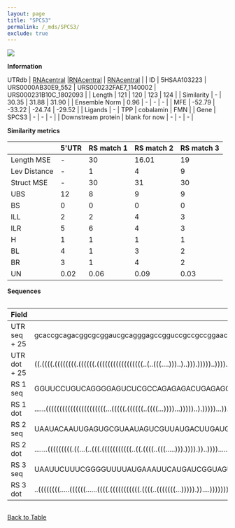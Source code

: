 ```yaml
---
layout: page
title: "SPCS3"
permalink: /_mds/SPCS3/
exclude: true
---
```




![](../../alns_9.28.22/aln_5HSAA103223_0.968.png?raw=true)


**Information**
<div style="overflow-x:auto;" markdown="block>
| | 5'UTR       | RS match 1   | RS match 2  | RS match 3 |
| ---- | ----------- | ----------- | ----------- | ----------- |
| Link | <a href="http://utrdb.ba.itb.cnr.it/getutr/5HSAA103223/1" target="_blank" rel="noopener noreferrer">UTRdb</a>   | <a href="https://rnacentral.org/rna/URS0000AB30E9/552" target="_blank" rel="noopener noreferrer">RNAcentral</a>     |<a href="https://rnacentral.org/rna/URS000232FAE7/1140002" target="_blank" rel="noopener noreferrer">RNAcentral</a>  | <a href="https://rnacentral.org/rna/URS000231B10C/1802093" target="_blank" rel="noopener noreferrer">RNAcentral</a>   |
| ID | 5HSAA103223     | URS0000AB30E9_552     | URS000232FAE7_1140002     | URS000231B10C_1802093     |
| Length | 121     |  120    | 123   |  124    |
| Similarity | - | 30.35 | 31.88 | 31.90 |
| Ensemble Norm | 0.96 | - | - | - |
| MFE | -52.79 | -33.22 | -24.74 | -29.52 |
| Ligands | - | TPP | cobalamin | FMN |
| Gene | SPCS3 | - | - | - |
| Downstream protein | blank for now    |    -    | -  | - |
</div>

**Similarity metrics**

| | 5'UTR       | RS match 1   | RS match 2  | RS match 3 |
| ---- | ----------- | ----------- | ----------- | ----------- |
| Length MSE | - | 30 | 16.01 | 19 |
| Lev Distance | - | 1 | 4 | 9 |
| Struct MSE | - | 30 | 31 | 30 |
| UBS| 12 | 8 | 9 | 9 |
| BS | 0 | 0 | 0 | 0 |
| ILL | 2 | 2 | 4 | 3 |
| ILR | 5 | 6 | 4 | 3 |
| H | 1 | 1 | 1 | 1 |
| BL | 4 | 1 | 3 | 2 |
| BR | 3 | 1 | 4 | 2 |
| UN | 0.02 | 0.06 | 0.09 | 0.03 |

**Sequences**


<div style="overflow-x:auto;">

<table>
<colgroup>
<col width="30%" />
<col width="70%" />
</colgroup>
<thead>
<tr class="header">
<th>Field</th>
<th>Description</th>
</tr>
</thead>
<tbody>
<tr>
<td markdown="span">UTR seq + 25 </td>
<td markdown="span"> gcaccgcagacggcgcggaucgcagggagccgguccgccgccggaacgggagccugggugugcguguggaguccggacucgugggagacgaucgcgATGAACACGGTGCTGTCGCGGGCGA </td>
</tr>
<tr>
<td markdown="span">UTR dot + 25  </td>
<td markdown="span"> ((.((((.((((((((.((((((.(((((((((((((((((..(..(((....)))..)..))).)))))..)))).)))...........))))))).....).))))))))))))))..
</td>
</tr>


<tr>
<td markdown="span">RS 1 seq </td>
<td markdown="span"> GGUUCCUGUCAGGGGAGUCUCGCCAGAGAGACUGAGAGGCUGAUAGCGAUUUUCGCGGCUUAGCGACCCUUAGAACCUGACCCAGCUGAUACUGGCGUAGGAAGACUCGUAUCUUGAUAA
</td>
</tr>


<tr>
<td markdown="span">RS 1 dot </td>
<td markdown="span"> ......((((((((((((((((((((((...(((((.((((((..((((...))))...)))))..).)))))...)).............)))))).....))))))...)))))))).
</td>
</tr>


<tr>
<td markdown="span">RS 2 seq </td>
<td markdown="span"> UAAUACAAUUGAGUGCGUAAUAGUCGUUAUGACUUGAUGGAAGUUGGUGAAAGUCCAAUGCUGUACCCGCAACUGUAAGGAUCGUAGUAUCCAAGUCAGGAACAUCGUGAGUGCUCAAUCACU
</td>
</tr>


<tr>
<td markdown="span">RS 2 dot </td>
<td markdown="span"> .......(((((((((.((...(..(((.(((((((((((..((.((((..(((.....))).)))).))..))))...............)))))))..)))..).)).)))))))))....
</td>
</tr>


<tr>
<td markdown="span">RS 3 seq </td>
<td markdown="span"> UAAUUCUUUCGGGGUUUUAUGAAAUUCAUGAUCGGUAGUAUACUCUACGACCCGCCCUUUGGGCGAGGAUGAGUGGGUGUAACUCCCACAGCGACCGUUAUAGUCGGGUAUAAAGAAAGAAUGU
</td>
</tr>


<tr>
<td markdown="span">RS 3 dot </td>
<td markdown="span"> ..((((((((.....((((((......((((.(((((((((((.((((..(((((((...))))).))....))))))))).)).........)))))))).......))))))))))))))..
</td>
</tr>

</tbody>
</table>


</div>


[Back to Table](../../display)
